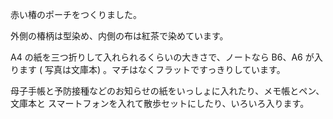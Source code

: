 赤い椿のポーチをつくりました。

外側の椿柄は型染め、内側の布は紅茶で染めています。

A4 の紙を三つ折りして入れられるくらいの大きさで、ノートなら B6、A6 が入ります (
写真は文庫本) 。マチはなくフラットですっきりしています。

母子手帳と予防接種などのお知らせの紙をいっしょに入れたり、メモ帳とペン、文庫本と
スマートフォンを入れて散歩セットにしたり、いろいろ入ります。

